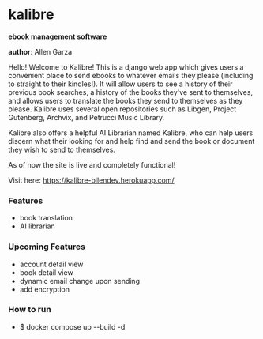 # kalibre
**ebook management software**

**author**: Allen Garza

Hello! Welcome to Kalibre! This is a django web app which gives users a convenient place to send ebooks to whatever emails they please (including to straight to their kindles!). It will allow users to see a history of their previous book searches, a history of the books they've sent to themselves, and allows users to translate the books they send to themselves as they please. Kalibre uses several open repositories such as Libgen, Project Gutenberg, Archvix, and Petrucci Music Library.

Kalibre also offers a helpful AI Librarian named Kalibre, who can help users discern what their looking for and help find and send the book or document they wish to send to themselves.


As of now the site is live and completely functional! 

Visit here: https://kalibre-bllendev.herokuapp.com/

### Features
- book translation
- AI librarian

### Upcoming Features
- account detail view
- book detail view
- dynamic email change upon sending
- add encryption

### How to run
- $ docker compose up --build -d

